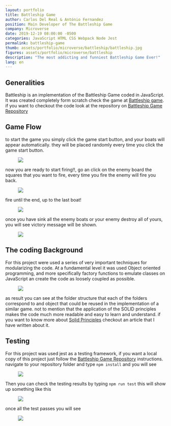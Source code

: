 ```yaml
---
layout: portfolio
title: Battleship Game
author: Carlos Del Real & António Fernandez
position: Main Developer of The Battleship Game
company: Microverse
date: 2019-12-19 08:00:00 -0500
categories: JavaScript HTML CSS Webpack Node Jest
permalink: battleship-game
thumb: assets/portfolio/microverse/battleship/battleship.jpg
figures: assets/portfolio/microverse/battleship
description: "The most addicting and funniest Battleship Game Ever!"
lang: en
---
```


## Generalities

Battleship is an implementation of the Battleship Game coded in JavaScript. It was created completely form scratch
check the game at [Battleship game](https://carloshdelreal.github.io/battleship/dist/index.html). if you want to checkout
the code look at the repository on [Battleship Game Repository](https://github.com/carloshdelreal/battleship)

## Game Flow

to start the game you simply click the game start button, and your boats will appear automatically. they will be placed
randomly every time you click the game start button.

<figure class="figure">
    <img src="{{ page.figures }}/game_start.jpg">
</figure>

now you are ready to start firing!!, go an click on the enemy board the squares that you want to fire, every time you fire
the enemy will fire you back.

<figure class="figure">
    <img src="{{ page.figures }}/fire.jpg">
</figure>

fire until the end, up to the last boat!

<figure class="figure">
    <img src="{{ page.figures }}/fire_until_the_end.jpg">
</figure>

once you have sink all the enemy boats or your enemy destroy all of yours, you will see victory message will be shown.

<figure class="figure">
    <img src="{{ page.figures }}/game_end.jpg">
</figure>

## The coding Background

For this project were used a series of very important techniques for modularizing the code. At a fundamental level it was used
Object oriented programming, and more specifically factory functions to emulate classes on JavaScript an create the code as 
loosely coupled as possible.

<figure class="figure">
    <img src="{{ page.figures }}/folder_structure.png">
</figure>

as result you can see at the folder structure that each of the folders correspond to and object that could be reused in the 
implementation of a similar game. not to mention that the application of the SOLID principles makes the code much more readable
and easy to learn and understand. if you want to know more about [Solid Principles](https://medium.com/@carloshdelreal/stop-coding-bad-practices-d976ce05dbc6) checkout an article that I have written
about it.

## Testing

For this project was used jest as a testing framework, if you want a local copy of this project just follow the [Battleship Game Repository](https://github.com/carloshdelreal/battleship) instructions. navigate to your repository folder and type `npm install` and you will see

<figure class="figure">
    <img src="{{ page.figures }}/install.png">
</figure>

Then you can check the testing results by typing `npm run test` this will show up something like this

<figure class="figure">
    <img src="{{ page.figures }}/tests_run.png">
</figure>

once all the test passes you will see

<figure class="figure">
    <img src="{{ page.figures }}/tests_pass.png">
</figure>

